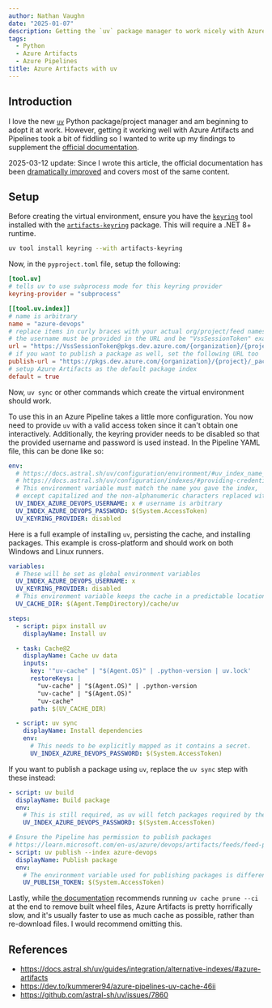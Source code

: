 ```yaml
---
author: Nathan Vaughn
date: "2025-01-07"
description: Getting the `uv` package manager to work nicely with Azure Artifacts and Pipelines
tags:
  - Python
  - Azure Artifacts
  - Azure Pipelines
title: Azure Artifacts with uv
---
```


## Introduction

I love the new [`uv`](https://github.com/astral-sh/uv) Python package/project
manager and am beginning to adopt it at work. However, getting it working well
with Azure Artifacts and Pipelines took a bit of fiddling so I wanted to write
up my findings to supplement the
[official documentation](https://docs.astral.sh/uv/guides/integration/alternative-indexes/#azure-artifacts).

2025-03-12 update: Since I wrote this article, the official documentation has been
[dramatically improved](https://github.com/astral-sh/uv/commit/368f9a82d9b24b997a3556f3ccdd111d6f483195)
and covers most of the same content.

## Setup

Before creating the virtual environment, ensure you have the
[`keyring`](https://github.com/jaraco/keyring) tool installed with the
[`artifacts-keyring`](https://github.com/microsoft/artifacts-keyring) package.
This will require a .NET 8+ runtime.

```bash
uv tool install keyring --with artifacts-keyring
```

Now, in the `pyproject.toml` file, setup the following:

```toml
[tool.uv]
# tells uv to use subprocess mode for this keyring provider
keyring-provider = "subprocess"

[[tool.uv.index]]
# name is arbitrary
name = "azure-devops"
# replace items in curly braces with your actual org/project/feed names
# the username must be provided in the URL and be "VssSessionToken" exactly
url = "https://VssSessionToken@pkgs.dev.azure.com/{organization}/{project}/_packaging/{feed}/pypi/simple/"
# if you want to publish a package as well, set the following URL too
publish-url = "https://pkgs.dev.azure.com/{organization}/{project}/_packaging/{feed}/pypi/upload/"
# setup Azure Artifacts as the default package index
default = true
```

Now, `uv sync` or other commands which create the virtual environment should work.

To use this in an Azure Pipeline takes a little more configuration. You now
need to provide `uv` with a valid access token since it can't obtain
one interactively. Additionally, the keyring provider needs to be disabled
so that the provided username and password is used instead. In the Pipeline YAML file,
this can be done like so:

```yaml
env:
  # https://docs.astral.sh/uv/configuration/environment/#uv_index_name_password
  # https://docs.astral.sh/uv/configuration/indexes/#providing-credentials
  # This environment variable must match the name you gave the index,
  # except capitalized and the non-alphanumeric characters replaced with underscores
  UV_INDEX_AZURE_DEVOPS_USERNAME: x # username is arbitrary
  UV_INDEX_AZURE_DEVOPS_PASSWORD: $(System.AccessToken)
  UV_KEYRING_PROVIDER: disabled
```

Here is a full example of installing `uv`, persisting the cache, and
installing packages. This example is cross-platform and should work
on both Windows and Linux runners.

```yaml
variables:
  # These will be set as global environment variables
  UV_INDEX_AZURE_DEVOPS_USERNAME: x
  UV_KEYRING_PROVIDER: disabled
  # This environment variable keeps the cache in a predictable location
  UV_CACHE_DIR: $(Agent.TempDirectory)/cache/uv

steps:
  - script: pipx install uv
    displayName: Install uv

  - task: Cache@2
    displayName: Cache uv data
    inputs:
      key: '"uv-cache" | "$(Agent.OS)" | .python-version | uv.lock'
      restoreKeys: |
        "uv-cache" | "$(Agent.OS)" | .python-version
        "uv-cache" | "$(Agent.OS)"
        "uv-cache"
      path: $(UV_CACHE_DIR)

  - script: uv sync
    displayName: Install dependencies
    env:
      # This needs to be explicitly mapped as it contains a secret.
      UV_INDEX_AZURE_DEVOPS_PASSWORD: $(System.AccessToken)
```

If you want to publish a package using `uv`, replace the `uv sync` step with these
instead:

```yaml
- script: uv build
  displayName: Build package
  env:
    # This is still required, as uv will fetch packages required by the build system
    UV_INDEX_AZURE_DEVOPS_PASSWORD: $(System.AccessToken)

# Ensure the Pipeline has permission to publish packages
# https://learn.microsoft.com/en-us/azure/devops/artifacts/feeds/feed-permissions?view=azure-devops#pipelines-permissions
- script: uv publish --index azure-devops
  displayName: Publish package
  env:
    # The environment variable used for publishing packages is different
    UV_PUBLISH_TOKEN: $(System.AccessToken)
```

Lastly, while
[the documentation](https://docs.astral.sh/uv/concepts/cache/#caching-in-continuous-integration)
recommends running `uv cache prune --ci` at the end to remove built wheel files,
Azure Artifacts is pretty horrifically slow, and it's usually faster to
use as much cache as possible, rather than re-download files. I would recommend
omitting this.

## References

- <https://docs.astral.sh/uv/guides/integration/alternative-indexes/#azure-artifacts>
- <https://dev.to/kummerer94/azure-pipelines-uv-cache-46ii>
- <https://github.com/astral-sh/uv/issues/7860>
